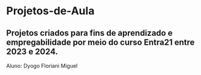 # Projetos-de-Aula
Projetos criados para fins de aprendizado e empregabilidade por meio do curso Entra21 entre 2023 e 2024.
-----------------------------
Aluno: Dyogo Floriani Miguel
